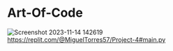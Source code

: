 # Art-Of-Code
![Screenshot 2023-11-14 142619](https://github.com/MiguelT101/Art-Of-Code/assets/150849804/8079689f-32c3-4dd4-bfca-22997c496b5a)
https://replit.com/@MiguelTorres57/Project-4#main.py
